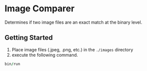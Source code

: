 # Image Comparer

Determines if two image files are an exact match at the binary level.

## Getting Started

1. Place image files (.jpeg, .png, etc.) in the `./images` directory
2. execute the following command.

```rb
bin/run
```
